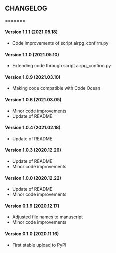 CHANGELOG
---------
=======
#### Version 1.1.1 (2021.05.18)
* Code improvements of script airpg_confirm.py
#### Version 1.1.0 (2021.05.10)
* Extending code through script airpg_confirm.py
#### Version 1.0.9 (2021.03.10)
* Making code compatible with Code Ocean
#### Version 1.0.6 (2021.03.05)
* Minor code improvements
* Update of README
#### Version 1.0.4 (2021.02.18)
* Update of README
#### Version 1.0.3 (2020.12.26)
* Update of README
* Minor code improvements
#### Version 1.0.0 (2020.12.22)
* Update of README
* Minor code improvements
#### Version 0.1.9 (2020.12.17)
* Adjusted file names to manuscript
* Minor code improvements
#### Version 0.1.0 (2020.11.16)
* First stable upload to PyPI
